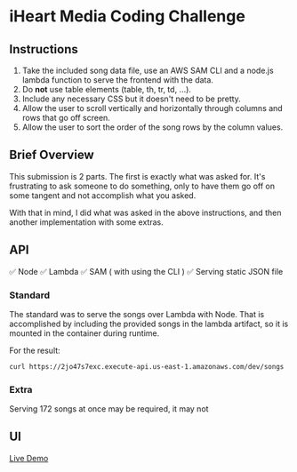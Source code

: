 # iHeart Media Coding Challenge

## Instructions

1. Take the included song data file, use an AWS SAM CLI and a node.js lambda function to serve the frontend with the data.
2. Do **not** use table elements (table, th, tr, td, ...).
3. Include any necessary CSS but it doesn't need to be pretty.
4. Allow the user to scroll vertically and horizontally through columns and rows that go off screen.
5. Allow the user to sort the order of the song rows by the column values.

## Brief Overview

This submission is 2 parts. The first is exactly what was asked for. It's frustrating to ask someone to do something, only to have them go off on some tangent and not accomplish what you asked. 

With that in mind, I did what was asked in the above instructions, and then another implementation with some extras.

## API

:white_check_mark: Node
:white_check_mark: Lambda
:white_check_mark: SAM ( with using the CLI )
:white_check_mark: Serving static JSON file

### Standard

The standard was to serve the songs over Lambda with Node. That is accomplished by including the provided songs in the lambda artifact, so it is mounted in the container during runtime.

For the result:
```sh
curl https://2jo47s7exc.execute-api.us-east-1.amazonaws.com/dev/songs
```

### Extra

Serving 172 songs at once may be required, it may not


## UI

[Live Demo](https://d1ma6phx3bdsds.cloudfront.net/)

